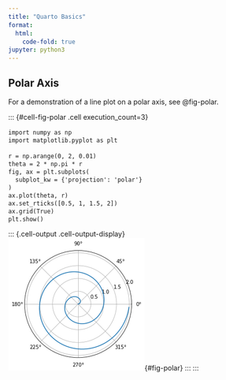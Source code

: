```yaml
---
title: "Quarto Basics"
format: 
  html:
    code-fold: true
jupyter: python3
---
```



## Polar Axis

For a demonstration of a line plot on a polar axis, see @fig-polar.

::: {#cell-fig-polar .cell execution_count=3}
``` {.python .cell-code}
import numpy as np
import matplotlib.pyplot as plt

r = np.arange(0, 2, 0.01)
theta = 2 * np.pi * r
fig, ax = plt.subplots(
  subplot_kw = {'projection': 'polar'} 
)
ax.plot(theta, r)
ax.set_rticks([0.5, 1, 1.5, 2])
ax.grid(True)
plt.show()
```

::: {.cell-output .cell-output-display}
![A line plot on a polar axis](hello_files/figure-html/fig-polar-output-1.png){#fig-polar}
:::
:::



